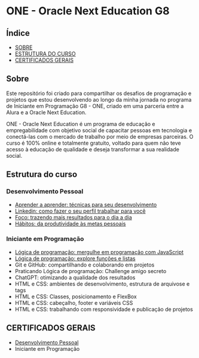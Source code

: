# ONE - Oracle Next Education G8

## Índice

- [SOBRE](#sobre)
- [ESTRUTURA DO CURSO](#estrutura-do-curso)
- [CERTIFICADOS GERAIS](#certificados-gerais)

## Sobre

Este repositório foi criado para compartilhar os desafios de programação e projetos que estou desenvolvendo ao longo da minha jornada no programa de Iniciante em Programação G8 - ONE, criado em uma parceria entre a Alura e a Oracle Next Education.

ONE - Oracle Next Education é um programa de educação e empregabilidade com objetivo social de capacitar pessoas em tecnologia e conectá-las com o mercado de trabalho por meio de empresas parceiras. O curso é 100% online e totalmente gratuito, voltado para quem não teve acesso à educação de qualidade e deseja transformar a sua realidade social.

## Estrutura do curso

### Desenvolvimento Pessoal
 - [Aprender a aprender: técnicas para seu desenvolvimento](https://cursos.alura.com.br/user/matheus-valim1007/course/aprender-a-aprender-tecnicas-para-seu-autodesenvolvimento/certificate)
 - [Linkedin: como fazer o seu perfil trabalhar para você](https://cursos.alura.com.br/user/matheus-valim1007/course/linkedin-perfil-trabalhar-voce/certificate)
 - [Foco: trazendo mais resultados para o dia a dia](https://cursos.alura.com.br/user/matheus-valim1007/course/foco-o-poder-do-habito-seu-dia-a-dia/certificate)
 - [Hábitos: da produtividade às metas pessoais](https://cursos.alura.com.br/user/matheus-valim1007/course/habitos-produtividade-metas-pessoais/certificate)

 ### Iniciante em Programação
 - [Lógica de programação: mergulhe em programação com JavaScript](https://cursos.alura.com.br/user/matheus-valim1007/course/logica-programacao-mergulhe-programacao-javascript/certificate)
 - [Lógica de programação: explore funções e listas](https://cursos.alura.com.br/user/matheus-valim1007/course/logica-programacao-funcoes-listas/certificate)
 - Git e GitHub: compartilhando e colaborando em projetos
 - Praticando Lógica de programação: Challenge amigo secreto
 - ChatGPT: otimizando a qualidade dos resultados
 - HTML e CSS: ambientes de desenvolvimento, estrutura de arquivose e tags
 - HTML e CSS: Classes, posicionamento e FlexBox
 - HTML e CSS: cabeçalho, footer e variáveis CSS
 - HTML e CSS: trabalhando com responsividade e publicação de projetos

## CERTIFICADOS GERAIS

- [Desenvolvimento Pessoal](https://cursos.alura.com.br/user/matheus-valim1007/degree-desenvolvimento-pessoal-grupo8-one-855197/certificate)
- Iniciante em Programação
